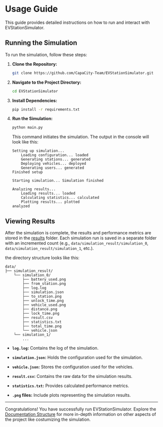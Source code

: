 # Usage Guide

This guide provides detailed instructions on how to run and interact with EVStationSimulator.

## Running the Simulation

To run the simulation, follow these steps:

1. **Clone the Repository:**

   ```bash
   git clone https://github.com/CapaCity-Team/EVStationSimulator.git
   ```

2. **Navigate to the Project Directory:**

   ```bash
   cd EVStationSimulator
   ```

3. **Install Dependencies:**

   ```bash
   pip install -r requirements.txt
   ```

4. **Run the Simulation:**

   ```bash
   python main.py
   ```

   This command initiates the simulation.
   The output in the console will look like this:

    ```
    Setting up simulation...
        Loading configuration... loaded
        Generating stations... generated
        Deploying vehicles... deployed
        Generating users... generated
    Finished setup

    Starting simulation... Simulation finished

    Analyzing results...
        Loading results... loaded
        Calculating statistics... calculated
        Plotting results... plotted
    analyzed
    ```

## Viewing Results

After the simulation is complete, the results and performance metrics are stored in the [results](../data/simulation_result) folder. Each simulation run is saved in a separate folder with an incremented count (e.g., `data/simulation_result/simulation_0`, `data/simulation_result/simulation_1`, etc.).

the directory structure looks like this:

```
data/
├── simulation_result/
    └── simulation_0/
        ├── battery_used.png
        ├── from_station.png
        ├── log.log
        ├── simulation.json
        ├── to_station.png
        ├── unlock_time.png
        ├── vehicle_used.png
        ├── distance.png
        ├── lock_time.png
        ├── result.csv
        ├── statistics.txt
        ├── total_time.png
        └── vehicle.json
    └── simulation_1/
        ...
```

- **`log.log`:** Contains the log of the simulation.

- **`simulation.json`:** Holds the configuration used for the simulation.

- **`vehicle.json`:** Stores the configuration used for the vehicles.

- **`result.csv`:** Contains the raw data for the simulation results.

- **`statistics.txt`:** Provides calculated performance metrics.

- **`.png` files:** Include plots representing the simulation results.

---

Congratulations! You have successfully run EVStationSimulator. Explore the [Documentation Structure](../README.md#documentation-structure) for more in-depth information on other aspects of the project like costumizing the simulation.